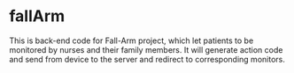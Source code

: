 fallArm
=======

This is back-end code for Fall-Arm project, which let patients to be monitored by nurses and their family members.
It will generate action code and send from device to the server and redirect to corresponding monitors.
